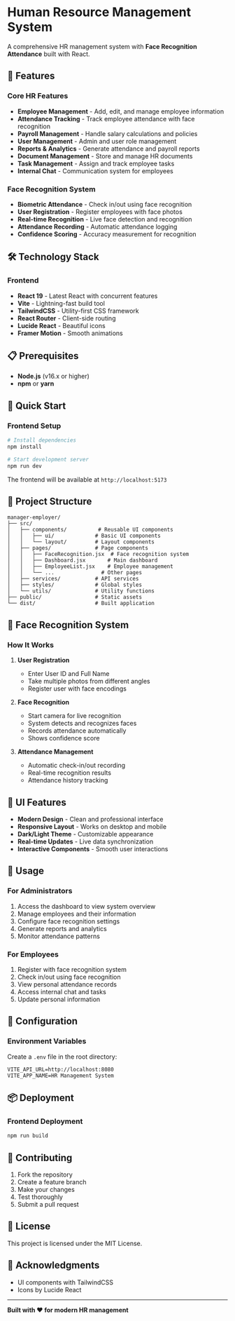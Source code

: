 # Human Resource Management System

A comprehensive HR management system with **Face Recognition Attendance** built with React.

## 🚀 Features

### Core HR Features
- **Employee Management** - Add, edit, and manage employee information
- **Attendance Tracking** - Track employee attendance with face recognition
- **Payroll Management** - Handle salary calculations and policies
- **User Management** - Admin and user role management
- **Reports & Analytics** - Generate attendance and payroll reports
- **Document Management** - Store and manage HR documents
- **Task Management** - Assign and track employee tasks
- **Internal Chat** - Communication system for employees

### Face Recognition System
- **Biometric Attendance** - Check in/out using face recognition
- **User Registration** - Register employees with face photos
- **Real-time Recognition** - Live face detection and recognition
- **Attendance Recording** - Automatic attendance logging
- **Confidence Scoring** - Accuracy measurement for recognition

## 🛠️ Technology Stack

### Frontend
- **React 19** - Latest React with concurrent features
- **Vite** - Lightning-fast build tool
- **TailwindCSS** - Utility-first CSS framework
- **React Router** - Client-side routing
- **Lucide React** - Beautiful icons
- **Framer Motion** - Smooth animations

## 📋 Prerequisites

- **Node.js** (v16.x or higher)
- **npm** or **yarn**

## 🚀 Quick Start

### Frontend Setup

```bash
# Install dependencies
npm install

# Start development server
npm run dev
```

The frontend will be available at `http://localhost:5173`

## 📁 Project Structure

```
manager-employer/
├── src/
│   ├── components/          # Reusable UI components
│   │   ├── ui/             # Basic UI components
│   │   └── layout/         # Layout components
│   ├── pages/              # Page components
│   │   ├── FaceRecognition.jsx  # Face recognition system
│   │   ├── Dashboard.jsx       # Main dashboard
│   │   ├── EmployeeList.jsx    # Employee management
│   │   └── ...               # Other pages
│   ├── services/           # API services
│   ├── styles/             # Global styles
│   └── utils/              # Utility functions
├── public/                 # Static assets
└── dist/                   # Built application
```

## 🎯 Face Recognition System

### How It Works

1. **User Registration**
   - Enter User ID and Full Name
   - Take multiple photos from different angles
   - Register user with face encodings

2. **Face Recognition**
   - Start camera for live recognition
   - System detects and recognizes faces
   - Records attendance automatically
   - Shows confidence score

3. **Attendance Management**
   - Automatic check-in/out recording
   - Real-time recognition results
   - Attendance history tracking

## 🎨 UI Features

- **Modern Design** - Clean and professional interface
- **Responsive Layout** - Works on desktop and mobile
- **Dark/Light Theme** - Customizable appearance
- **Real-time Updates** - Live data synchronization
- **Interactive Components** - Smooth user interactions

## 📱 Usage

### For Administrators
1. Access the dashboard to view system overview
2. Manage employees and their information
3. Configure face recognition settings
4. Generate reports and analytics
5. Monitor attendance patterns

### For Employees
1. Register with face recognition system
2. Check in/out using face recognition
3. View personal attendance records
4. Access internal chat and tasks
5. Update personal information

## 🔧 Configuration

### Environment Variables
Create a `.env` file in the root directory:

```env
VITE_API_URL=http://localhost:8080
VITE_APP_NAME=HR Management System
```

## 📦 Deployment

### Frontend Deployment
```bash
npm run build
```

## 🤝 Contributing

1. Fork the repository
2. Create a feature branch
3. Make your changes
4. Test thoroughly
5. Submit a pull request

## 📄 License

This project is licensed under the MIT License.

## 🙏 Acknowledgments

- UI components with TailwindCSS
- Icons by Lucide React

---

**Built with ❤️ for modern HR management**
